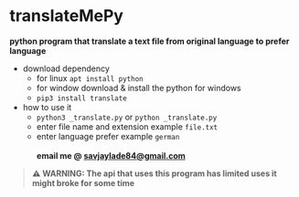 # translateMePy
**python program that translate a text file from original language to prefer language**<br>
- download dependency
	- for linux `apt install python`
	- for window download & install  the python for windows
	- `pip3 install translate`
- how to use it
	- `python3 _translate.py` or `python _translate.py`
	- enter file name and extension example `file.txt`
	- enter language prefer example `german`<br>   
**email me @ savjaylade84@gmail.com**<br>
> **⚠ WARNING: The api that uses this program has limited uses it might broke for some time**<br>
